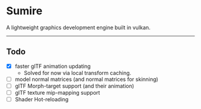 # Sumire

A lightweight graphics development engine built in vulkan.

---
## Todo

- [X] faster glTF animation updating
    - Solved for now via local transform caching.
- [ ] model normal matrices (and normal matrices for skinning)
- [ ] glTF Morph-target support (and their animation)
- [ ] glTF texture mip-mapping support
- [ ] Shader Hot-reloading
